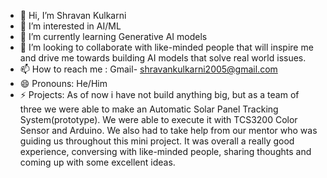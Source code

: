 - 👋 Hi, I’m Shravan Kulkarni
- 👀 I’m interested in AI/ML 
- 🌱 I’m currently learning Generative AI models
- 💞️ I’m looking to collaborate with like-minded people that will inspire me and drive me towards building AI models that solve real world issues.
- 📫 How to reach me : Gmail- shravankulkarni2005@gmail.com
- 😄 Pronouns: He/Him
- ⚡ Projects: As of now i have not build anything big, but as a team of three we were able to make an Automatic Solar Panel Tracking System(prototype). We were able to execute it with TCS3200 Color Sensor and Arduino. We also had to take help from our mentor who was guiding us throughout this mini project. It was overall a really good experience, conversing with like-minded people, sharing thoughts and coming up with some excellent ideas.

<!---
ShravanKulkarni1004/ShravanKulkarni1004 is a ✨ special ✨ repository because its `README.md` (this file) appears on your GitHub profile.
You can click the Preview link to take a look at your changes.
--->
